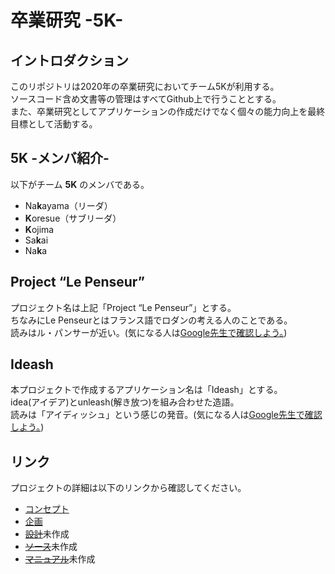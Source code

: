 # 卒業研究 -5K-

## イントロダクション
このリポジトリは2020年の卒業研究においてチーム5Kが利用する。  
ソースコード含め文書等の管理はすべてGithub上で行うこととする。  
また、卒業研究としてアプリケーションの作成だけでなく個々の能力向上を最終目標として活動する。

## 5K -メンバ紹介- 
以下がチーム **5K** のメンバである。
- Na**k**ayama（リーダ）
- **K**oresue（サブリーダ）
- **K**ojima
- Sa**k**ai
- Na**k**a

## Project “Le Penseur”
プロジェクト名は上記「Project “Le Penseur”」とする。  
ちなみにLe Penseurとはフランス語でロダンの考える人のことである。  
読みはル・パンサーが近い。(気になる人は[Google先生で確認しよう。](https://translate.google.co.jp/#view=home&op=translate&sl=auto&tl=ja&text=Le%20Penseur))

## Ideash
本プロジェクトで作成するアプリケーション名は「Ideash」とする。  
idea(アイデア)とunleash(解き放つ)を組み合わせた造語。  
読みは「アイディッシュ」という感じの発音。(気になる人は[Google先生で確認しよう。](https://translate.google.co.jp/?hl=ja#view=home&op=translate&sl=auto&tl=ja&text=Ideash))

## リンク
プロジェクトの詳細は以下のリンクから確認してください。
- [コンセプト](01.concept/README.md)
- [企画](02.paln/README.md)
- [~~設計~~](03.design/README.md)未作成
- [~~ソース~~](04.source/README.md)未作成
- [~~マニュアル~~](05.manual/README.md)未作成
